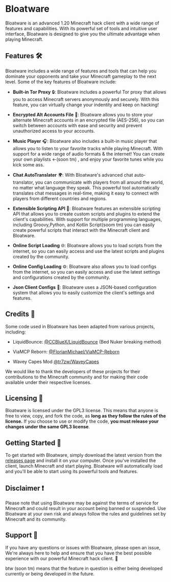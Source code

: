 # Bloatware 

Bloatware is an advanced 1.20 Minecraft hack client with a wide range of features and capabilities. With its powerful set of tools and intuitive user interface, Bloatware is designed to give you the ultimate advantage when playing Minecraft.

## Features 🛠️

Bloatware includes a wide range of features and tools that can help you dominate your opponents and take your Minecraft gameplay to the next level. Some of the key features of Bloatware include:

- **Built-in Tor Proxy** 🔒: Bloatware includes a powerful Tor proxy that allows you to access Minecraft servers anonymously and securely. With this feature, you can virtually change your indentity and keep on hacking!

- **Encrypted Alt Accounts File** 🔐: Bloatware allows you to store your alternate Minecraft accounts in an encrypted file (AES-256), so you can switch between accounts with ease and security and prevent unauthorized access to your accounts.

- **Music Player** 🎧: Bloatware also includes a built-in music player that allows you to listen to your favorite tracks while playing Minecraft. With support for a wide range of audio formats & the internet! You can create your own playlists <-(soon tm) , and enjoy your favorite tunes while you kick some ass.

- **Chat AutoTranslater** 🌍: With Bloatware's advanced chat auto-translator, you can communicate with players from all around the world, no matter what language they speak. This powerful tool automatically translates chat messages in real-time, making it easy to connect with players from different countries and regions.

- **Extensible Scripting API** 🧩: Bloatware features an extensible scripting API that allows you to create custom scripts and plugins to extend the client's capabilities. With support for multiple programming languages, including Groovy,Python, and Kotlin Script(soom tm) you can easily create powerful scripts that interact with the Minecraft client and Bloatware.

- **Online Script Loading** 🌐: Bloatware allows you to load scripts from the internet, so you can easily access and use the latest scripts and plugins created by the community.

- **Online Config Loading** ⚙️: Bloatware also allows you to load configs from the internet, so you can easily access and use the latest settings and configurations created by the community.

- **Json Client Configs** 📝: Bloatware uses a JSON-based configuration system that allows you to easily customize the client's settings and features.


## Credits 🙏

Some code used in Bloatware has been adapted from various projects, including:
- LiquidBounce: [@CCBlueX/LiquidBounce](https://github.com/CCBlueX/LiquidBounce) (Bed Nuker breaking method)

- ViaMCP Reborn:
[@FlorianMichael/ViaMCP-Reborn](https://github.com/FlorianMichael/ViaMCP)

- Wavey Capes Mod
[@tr7zw/WaveyCapes](https://github.com/tr7zw/WaveyCapes)

We would like to thank the developers of these projects for their contributions to the Minecraft community and for making their code available under their respective licenses.

## Licensing 📄

Bloatware is licensed under the GPL3 license. This means that anyone is free to view, copy, and fork the code, as **long as they follow the rules of the license.** If you choose to use or modify the code, **you must release your changes under the same GPL3 license**.

## Getting Started 🚀

To get started with Bloatware, simply download the latest version from the [releases page](https://www.youtube.com/watch?v=dQw4w9WgXcQ) and install it on your computer. Once you've installed the client, launch Minecraft and start playing. Bloatware will automatically load and you'll be able to start using its powerful tools and features.

## Disclaimer ❗

Please note that using Bloatware may be against the terms of service for Minecraft and could result in your account being banned or suspended. Use Bloatware at your own risk and always follow the rules and guidelines set by Minecraft and its community.

## Support 🤝

If you have any questions or issues with Bloatware, please open an issue, We're always here to help and ensure that you have the best possible experience with our powerful Minecraft hack client. 🤖


btw (soon tm) means that the feature in question is either being developed currently or being developed in the future.
